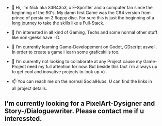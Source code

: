 - 👋 Hi, I’m Nick aka S3R43o3, x E-Sportler and a computer fan since the beginning of the 90's. My damn first Game was the C64 version from prince of persia on 2 floppy disc.
  For sure this is just the beginning of a long journey to take the skills like a Full-Stack.

- 👀 I’m interested in all kind of Gaming, Techs and some normal other stuff like non-geeks have =D.
- 🌱 I’m currently learning Game-Developement on Godot, GDscript aswell. In order to create a game i learn some graficskills too.
- 💞️ I’m currently not looking to collaborate at any Project cause my Game-Project need my full attention for now. But beside this fact i´m allways up to get cool and inovative projects to look up =) .
- 📫 You can reach me on the normal SocialHubs. U can find the links in all project details.

## I'm currently looking for a PixelArt-Dysigner and Story-/Dialoguewriter. Please contact me if u interessted. 



<!---
sera619/sera619 is a ✨ special ✨ repository because its `README.md` (this file) appears on your GitHub profile.
You can click the Preview link to take a look at your changes.
--->
